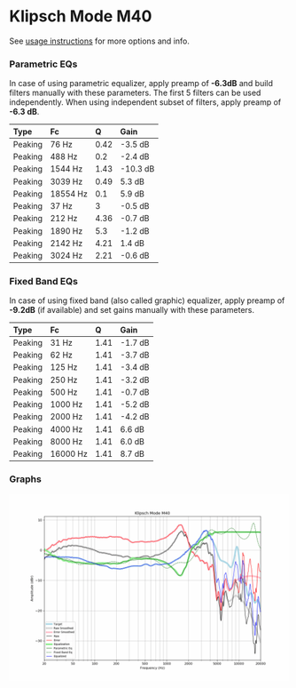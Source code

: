 # Klipsch Mode M40
See [usage instructions](https://github.com/jaakkopasanen/AutoEq#usage) for more options and info.

### Parametric EQs
In case of using parametric equalizer, apply preamp of **-6.3dB** and build filters manually
with these parameters. The first 5 filters can be used independently.
When using independent subset of filters, apply preamp of **-6.3 dB**.

| Type    | Fc       |    Q | Gain     |
|:--------|:---------|:-----|:---------|
| Peaking | 76 Hz    | 0.42 | -3.5 dB  |
| Peaking | 488 Hz   | 0.2  | -2.4 dB  |
| Peaking | 1544 Hz  | 1.43 | -10.3 dB |
| Peaking | 3039 Hz  | 0.49 | 5.3 dB   |
| Peaking | 18554 Hz | 0.1  | 5.9 dB   |
| Peaking | 37 Hz    | 3    | -0.5 dB  |
| Peaking | 212 Hz   | 4.36 | -0.7 dB  |
| Peaking | 1890 Hz  | 5.3  | -1.2 dB  |
| Peaking | 2142 Hz  | 4.21 | 1.4 dB   |
| Peaking | 3024 Hz  | 2.21 | -0.6 dB  |

### Fixed Band EQs
In case of using fixed band (also called graphic) equalizer, apply preamp of **-9.2dB**
(if available) and set gains manually with these parameters.

| Type    | Fc       |    Q | Gain    |
|:--------|:---------|:-----|:--------|
| Peaking | 31 Hz    | 1.41 | -1.7 dB |
| Peaking | 62 Hz    | 1.41 | -3.7 dB |
| Peaking | 125 Hz   | 1.41 | -3.4 dB |
| Peaking | 250 Hz   | 1.41 | -3.2 dB |
| Peaking | 500 Hz   | 1.41 | -0.7 dB |
| Peaking | 1000 Hz  | 1.41 | -5.2 dB |
| Peaking | 2000 Hz  | 1.41 | -4.2 dB |
| Peaking | 4000 Hz  | 1.41 | 6.6 dB  |
| Peaking | 8000 Hz  | 1.41 | 6.0 dB  |
| Peaking | 16000 Hz | 1.41 | 8.7 dB  |

### Graphs
![](./Klipsch%20Mode%20M40.png)